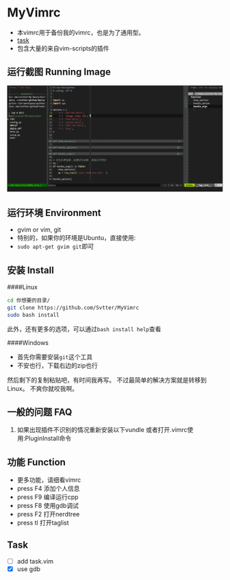 MyVimrc
===

- 本vimrc用于备份我的vimrc，也是为了通用型。
- [task](#task)
- 包含大量的来自vim-scripts的插件

运行截图 Running Image
---
![截图](install_pic/截屏.png)

运行环境 Environment
---

- gvim or vim, git
- 特别的，如果你的环境是Ubuntu，直接使用:
- `sudo apt-get gvim git`即可


安装 Install
---

####Linux

```bash 
cd 你想要的目录/
git clone https://github.com/Svtter/MyVimrc
sudo bash install
```

此外，还有更多的选项，可以通过`bash install help`查看

####Windows

- 首先你需要安装`git`这个工具
- 不安也行，下载右边的zip也行

然后剩下的复制粘贴吧，有时间我再写。
不过最简单的解决方案就是转移到Linux。
不爽你就咬我啊。

一般的问题 FAQ
---

1. 如果出现插件不识别的情况重新安装以下vundle 
    或者打开.vimrc使用:PluginInstall命令

功能 Function
---

- 更多功能，请细看vimrc
- press F4 添加个人信息
- press F9 编译运行cpp
- press F8 使用gdb调试
- press F2 打开nerdtree
- press tl 打开taglist 

Task
---
- [ ] add task.vim
- [x] use gdb
